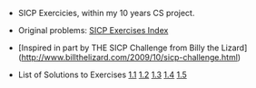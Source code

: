 * SICP Exercicies, within my 10 years CS project.

* Original problems: 
[SICP Exercises Index](https://mitpress.mit.edu/sicp/full-text/book/book-Z-H-37.html#%_chap_Temp_850)

* [Inspired in part by THE SICP Challenge from Billy the Lizard] (http://www.billthelizard.com/2009/10/sicp-challenge.html)
* List of Solutions to Exercises 
[1.1](https://github.com/jagg-ix/sicp_es/tree/master/labs/ex01/)
[1.2](https://github.com/jagg-ix/sicp_es/tree/master/labs/ex1-2)
[1.3](https://github.com/jagg-ix/sicp_es/tree/master/labs/ex1-3)
[1.4](https://github.com/jagg-ix/sicp_es/tree/master/labs/ex1-4)
[1.5](https://github.com/jagg-ix/sicp_es/tree/master/labs/ex1-5)

